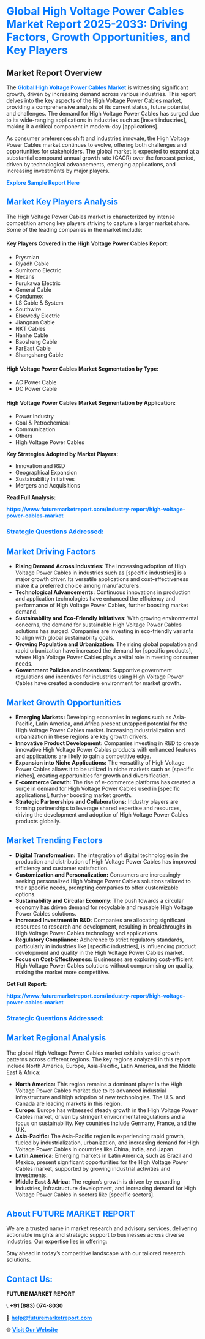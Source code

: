 <h1 style="color: #007BFF;">Global High Voltage Power Cables Market Report 2025-2033: Driving Factors, Growth Opportunities, and Key Players</h1>

<section id="overview">
<h2>Market Report Overview</h2>
<p>The <a href="https://www.futuremarketreport.com/industry-report/high-voltage-power-cables-market" style="color: #007BFF; text-decoration: none;"><strong>Global High Voltage Power Cables Market</strong></a> is witnessing significant growth, driven by increasing demand across various industries. This report delves into the key aspects of the High Voltage Power Cables market, providing a comprehensive analysis of its current status, future potential, and challenges. The demand for High Voltage Power Cables has surged due to its wide-ranging applications in industries such as [insert industries], making it a critical component in modern-day [applications].</p>
<p>As consumer preferences shift and industries innovate, the High Voltage Power Cables market continues to evolve, offering both challenges and opportunities for stakeholders. The global market is expected to expand at a substantial compound annual growth rate (CAGR) over the forecast period, driven by technological advancements, emerging applications, and increasing investments by major players.</p>
</section>

<section id="overview">
<p><a href="https://www.futuremarketreport.com/request-sample/reportId=102301" style="color: #007BFF; text-decoration: none;"><strong>Explore Sample Report Here</strong></a></p>
</section>

<section id="key-players">
<h2 style="color: #007BFF;">Market Key Players Analysis</h2>
<p>The High Voltage Power Cables market is characterized by intense competition among key players striving to capture a larger market share. Some of the leading companies in the market include:</p>
<h4>Key Players Covered in the High Voltage Power Cables Report:</h4>
<ul><li>Prysmian</li><li>Riyadh Cable</li><li>Sumitomo Electric</li><li>Nexans</li><li>Furukawa Electric</li><li>General Cable</li><li>Condumex</li><li>LS Cable &amp; System</li><li>Southwire</li><li>Elsewedy Electric</li><li>Jiangnan Cable</li><li>NKT Cables</li><li>Hanhe Cable</li><li>Baosheng Cable</li><li>FarEast Cable</li><li>Shangshang Cable</li></ul>
<h4>High Voltage Power Cables Market Segmentation by Type:</h4>
<ul><li>AC Power Cable</li><li>DC Power Cable</li></ul>

<h4>High Voltage Power Cables Market Segmentation by Application:</h4>
<ul><li>Power Industry</li><li>Coal &amp; Petrochemical</li><li>Communication</li><li>Others</li><li>High Voltage Power Cables</li></ul>
<p><strong>Key Strategies Adopted by Market Players:</strong></p>
<ul>
<li>Innovation and R&D</li>
<li>Geographical Expansion</li>
<li>Sustainability Initiatives</li>
<li>Mergers and Acquisitions</li>
</ul>
</section>

<section>
<p><strong>Read Full Analysis: </strong></p><a href="https://www.futuremarketreport.com/industry-report/high-voltage-power-cables-market" style="color: #007BFF; text-decoration: none;"><strong>https://www.futuremarketreport.com/industry-report/high-voltage-power-cables-market</strong></a>
<h3 style="color: #007BFF;">Strategic Questions Addressed:</h3>
</section>

<section id="driving-factors">
<h2 style="color: #007BFF;">Market Driving Factors</h2>
<ul>
<li><strong>Rising Demand Across Industries:</strong> The increasing adoption of High Voltage Power Cables in industries such as [specific industries] is a major growth driver. Its versatile applications and cost-effectiveness make it a preferred choice among manufacturers.</li>
<li><strong>Technological Advancements:</strong> Continuous innovations in production and application technologies have enhanced the efficiency and performance of High Voltage Power Cables, further boosting market demand.</li>
<li><strong>Sustainability and Eco-Friendly Initiatives:</strong> With growing environmental concerns, the demand for sustainable High Voltage Power Cables solutions has surged. Companies are investing in eco-friendly variants to align with global sustainability goals.</li>
<li><strong>Growing Population and Urbanization:</strong> The rising global population and rapid urbanization have increased the demand for [specific products], where High Voltage Power Cables plays a vital role in meeting consumer needs.</li>
<li><strong>Government Policies and Incentives:</strong> Supportive government regulations and incentives for industries using High Voltage Power Cables have created a conducive environment for market growth.</li>
</ul>
</section>

<section id="growth-opportunities">
<h2 style="color: #007BFF;">Market Growth Opportunities</h2>
<ul>
<li><strong>Emerging Markets:</strong> Developing economies in regions such as Asia-Pacific, Latin America, and Africa present untapped potential for the High Voltage Power Cables market. Increasing industrialization and urbanization in these regions are key growth drivers.</li>
<li><strong>Innovative Product Development:</strong> Companies investing in R&D to create innovative High Voltage Power Cables products with enhanced features and applications are likely to gain a competitive edge.</li>
<li><strong>Expansion into Niche Applications:</strong> The versatility of High Voltage Power Cables allows it to be utilized in niche markets such as [specific niches], creating opportunities for growth and diversification.</li>
<li><strong>E-commerce Growth:</strong> The rise of e-commerce platforms has created a surge in demand for High Voltage Power Cables used in [specific applications], further boosting market growth.</li>
<li><strong>Strategic Partnerships and Collaborations:</strong> Industry players are forming partnerships to leverage shared expertise and resources, driving the development and adoption of High Voltage Power Cables products globally.</li>
</ul>
</section>

<section id="trending-factors">
<h2 style="color: #007BFF;">Market Trending Factors</h2>
<ul>
<li><strong>Digital Transformation:</strong> The integration of digital technologies in the production and distribution of High Voltage Power Cables has improved efficiency and customer satisfaction.</li>
<li><strong>Customization and Personalization:</strong> Consumers are increasingly seeking personalized High Voltage Power Cables solutions tailored to their specific needs, prompting companies to offer customizable options.</li>
<li><strong>Sustainability and Circular Economy:</strong> The push towards a circular economy has driven demand for recyclable and reusable High Voltage Power Cables solutions.</li>
<li><strong>Increased Investment in R&D:</strong> Companies are allocating significant resources to research and development, resulting in breakthroughs in High Voltage Power Cables technology and applications.</li>
<li><strong>Regulatory Compliance:</strong> Adherence to strict regulatory standards, particularly in industries like [specific industries], is influencing product development and quality in the High Voltage Power Cables market.</li>
<li><strong>Focus on Cost-Effectiveness:</strong> Businesses are exploring cost-efficient High Voltage Power Cables solutions without compromising on quality, making the market more competitive.</li>
</ul>
</section>

<section>
<p><strong>Get Full Report: </strong></p><a href="https://www.futuremarketreport.com/industry-report/high-voltage-power-cables-market" style="color: #007BFF; text-decoration: none;"><strong>https://www.futuremarketreport.com/industry-report/high-voltage-power-cables-market</strong></a>
<h3 style="color: #007BFF;">Strategic Questions Addressed:</h3>
</section>


<section id="regional-analysis">
<h2 style="color: #007BFF;">Market Regional Analysis</h2>
<p>The global High Voltage Power Cables market exhibits varied growth patterns across different regions. The key regions analyzed in this report include North America, Europe, Asia-Pacific, Latin America, and the Middle East & Africa:</p>
<ul>
<li><strong>North America:</strong> This region remains a dominant player in the High Voltage Power Cables market due to its advanced industrial infrastructure and high adoption of new technologies. The U.S. and Canada are leading markets in this region.</li>
<li><strong>Europe:</strong> Europe has witnessed steady growth in the High Voltage Power Cables market, driven by stringent environmental regulations and a focus on sustainability. Key countries include Germany, France, and the U.K.</li>
<li><strong>Asia-Pacific:</strong> The Asia-Pacific region is experiencing rapid growth, fueled by industrialization, urbanization, and increasing demand for High Voltage Power Cables in countries like China, India, and Japan.</li>
<li><strong>Latin America:</strong> Emerging markets in Latin America, such as Brazil and Mexico, present significant opportunities for the High Voltage Power Cables market, supported by growing industrial activities and investments.</li>
<li><strong>Middle East & Africa:</strong> The region’s growth is driven by expanding industries, infrastructure development, and increasing demand for High Voltage Power Cables in sectors like [specific sectors].</li>
</ul>
</section>

<footer>
<h2 style="color: #007BFF;">About FUTURE MARKET REPORT</h2>
<p>We are a trusted name in market research and advisory services, delivering actionable insights and strategic support to businesses across diverse industries. Our expertise lies in offering:</p>

<p>Stay ahead in today’s competitive landscape with our tailored research solutions.</p>

<h2 style="color: #007BFF;">Contact Us:</h2>
<p><strong>FUTURE MARKET REPORT</strong></p>
<p>📞 <strong>+91 (883) 074-8030</strong></p>
<p>📧 <strong><a href="mailto:help@futuremarketreport.com" style="color: #007BFF;">help@futuremarketreport.com</a></strong></p>
<p>🌐 <strong><a href="https://www.futuremarketreport.com/" style="color: #007BFF;">Visit Our Website</a></strong></p>
</footer>